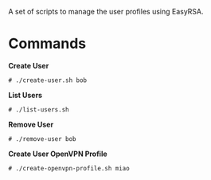 A set of scripts to manage the user profiles using EasyRSA.

Commands
========

**Create User**

```
# ./create-user.sh bob
```

**List Users**

```
# ./list-users.sh
```

**Remove User**

```
# ./remove-user bob
```

**Create User OpenVPN Profile**

```
# ./create-openvpn-profile.sh miao
```
